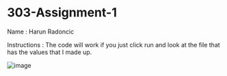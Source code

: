 # 303-Assignment-1

Name : Harun Radoncic

Instructions : The code will work if you just click run and look at the file that has the values that I made up.

![image](https://user-images.githubusercontent.com/114020518/191382933-388bdb40-2b66-4590-ade3-8d37b0af92a0.png)
